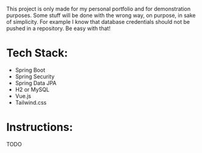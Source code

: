 This project is only made for my personal portfolio and for demonstration purposes. Some stuff will be done
with the wrong way, on purpose, in sake of simplicity. For example I know that database credentials should not be pushed
in a repository. Be easy with that!

# Tech Stack:
* Spring Boot
* Spring Security
* Spring Data JPA
* H2 or MySQL
* Vue.js
* Tailwind.css

# Instructions:

TODO